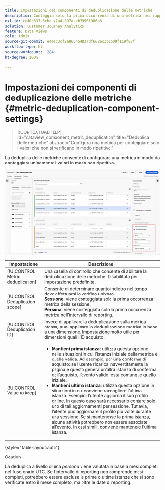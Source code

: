 ```yaml
---
title: Impostazioni dei componenti di deduplicazione delle metriche
description: Conteggia solo la prima occorrenza di una metrica nei rapporti.
exl-id: ced0c637-5cbe-47a4-897a-eb79961986a3
solution: Customer Journey Analytics
feature: Data Views
role: Admin
source-git-commit: e4e0c3cf2e865454837df6626c3b1b09f119f07f
workflow-type: ht
source-wordcount: '284'
ht-degree: 100%

---
```


# Impostazioni dei componenti di deduplicazione delle metriche {#metric-deduplication-component-settings}

<!-- markdownlint-disable MD034 -->

>[!CONTEXTUALHELP]
>id="dataview_component_metric_deduplication"
>title="Deduplica delle metriche"
>abstract="Configura una metrica per conteggiare solo i valori che non si verificano in modo ripetitivo."

<!-- markdownlint-enable MD034 -->


La deduplica delle metriche consente di configurare una metrica in modo da conteggiare unicamente i valori in modo non ripetitivo.

![Deduplica delle metriche](../assets/metric-deduplication.png)

| Impostazione | Descrizione |
| --- | --- |
| [!UICONTROL Metric deduplication] | Una casella di controllo che consente di abilitare la deduplicazione delle metriche. Disabilitata per impostazione predefinita. |
| [!UICONTROL Deduplication scope] | Consente di determinare quanto indietro nel tempo deve effettuarsi la verifica univoca.<br>**Sessione**: viene conteggiata solo la prima occorrenza metrica della sessione.<br>**Persona**: viene conteggiata solo la prima occorrenza metrica nell’intervallo di reporting. |
| [!UICONTROL Deduplication ID] | Invece di applicare la deduplicazione sulla metrica stessa, puoi applicare la deduplicazione metrica in base a una dimensione. Impostazione molto utile per dimensioni quali l&#39;ID acquisto. |
| [!UICONTROL Value to keep] | <ul><li>**Mantieni prima istanza**: utilizza questa opzione nelle situazioni in cui l’istanza iniziale della metrica è quella valida. Ad esempio, per una conferma di acquisto: se l’utente ricarica inavvertitamente la pagina e questo genera un’altra istanza di conferma dell’acquisto, l’evento valido resta comunque quello iniziale.</li><li>**Mantieni ultima istanza**: utilizza questa opzione in situazioni in cui conviene raccogliere l’ultima istanza. Esempio: l’utente aggiorna il suo profilo online. In questo caso sarà necessario contare solo uno di tali aggiornamenti per sessione. Tuttavia, l’utente può aggiornare il profilo più volte durante una sessione. Se si mantenesse la prima istanza, alcune attività potrebbero non essere associate all’evento. In casi simili, conviene mantenere l’ultima istanza.</li></ul> |

{style="table-layout:auto"}

>[!CAUTION]
>
>La deduplica a livello di una _persona_ viene valutata in base a mesi completi nel fuso orario UTC. Se l’intervallo di reporting non comprende mesi completi, potrebbero essere escluse le prime o ultime istanze che si sono verificate entro il mese completo, ma oltre le date di reporting.
